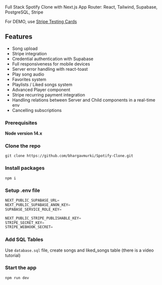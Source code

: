 Full Stack Spotify Clone with Next.js App Router: React, Tailwind, Supabase, PostgreSQL, Stripe

For DEMO, use [Stripe Testing Cards](https://stripe.com/docs/testing)


## Features
- Song upload
- Stripe integration
- Credential authentication with Supabase
- Full responsiveness for mobile devices
- Server error handling with react-toast
- Play song audio
- Favorites system
- Playlists / Liked songs system
- Advanced Player component
- Stripe recurring payment integration
- Handling relations between Server and Child components in a real-time env
- Cancelling subscriptions

### Prerequisites
**Node version 14.x**

### Clone the repo
```shell
git clone https://github.com/bhargavmurki/Spotify-Clone.git
```

### Install packages
```shell
npm i
```

### Setup .env file
```js
NEXT_PUBLIC_SUPABASE_URL=
NEXT_PUBLIC_SUPABASE_ANON_KEY=
SUPABASE_SERVICE_ROLE_KEY=

NEXT_PUBLIC_STRIPE_PUBLISHABLE_KEY=
STRIPE_SECRET_KEY=
STRIPE_WEBHOOK_SECRET=
```

### Add SQL Tables
Use `database.sql` file, create songs and liked_songs table (there is a video tutorial)

### Start the app
```shell
npm run dev
```
